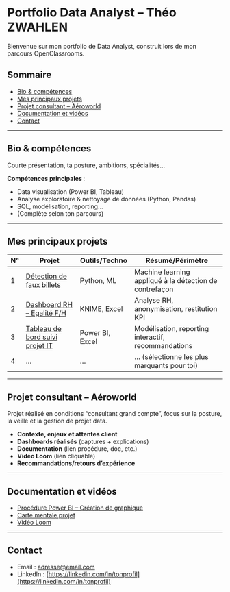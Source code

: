 # Portfolio Data Analyst – Théo ZWAHLEN
Bienvenue sur mon portfolio de Data Analyst, construit lors de mon parcours OpenClassrooms.

## Sommaire

- [Bio & compétences](#bio--compétences)
- [Mes principaux projets](#mes-principaux-projets)
- [Projet consultant – Aéroworld](#projet-consultant--aeroworld)
- [Documentation et vidéos](#documentation-et-vidéos)
- [Contact](#contact)

---

## Bio & compétences

Courte présentation, ta posture, ambitions, spécialités…

**Compétences principales** :  
- Data visualisation (Power BI, Tableau)
- Analyse exploratoire & nettoyage de données (Python, Pandas)
- SQL, modélisation, reporting…
- (Complète selon ton parcours)

---

## Mes principaux projets

| N° | Projet                                   | Outils/Techno     | Résumé/Périmètre           |
|----|------------------------------------------|-------------------|----------------------------|
| 1  | [Détection de faux billets](#)           | Python, ML        | Machine learning appliqué à la détection de contrefaçon |
| 2  | [Dashboard RH – Egalité F/H](#)          | KNIME, Excel      | Analyse RH, anonymisation, restitution KPI              |
| 3  | [Tableau de bord suivi projet IT](#)     | Power BI, Excel   | Modélisation, reporting interactif, recommandations     |
| 4  | …                                        | …                 | … (sélectionne les plus marquants pour toi)             |

---

## Projet consultant – Aéroworld

Projet réalisé en conditions “consultant grand compte”, focus sur la posture, la veille et la gestion de projet data.

- **Contexte, enjeux et attentes client**
- **Dashboards réalisés** (captures + explications)
- **Documentation** (lien procédure, doc, etc.)
- **Vidéo Loom** (lien cliquable)
- **Recommandations/retours d’expérience**

---

## Documentation et vidéos

- [Procédure Power BI – Création de graphique](lien_vers_pdf)
- [Carte mentale projet](lien_vers_image)
- [Vidéo Loom](lien_vers_loom)

---

## Contact

- Email : [adresse@email.com](mailto:adresse@email.com)
- LinkedIn : [https://linkedin.com/in/tonprofil](https://linkedin.com/in/tonprofil)
